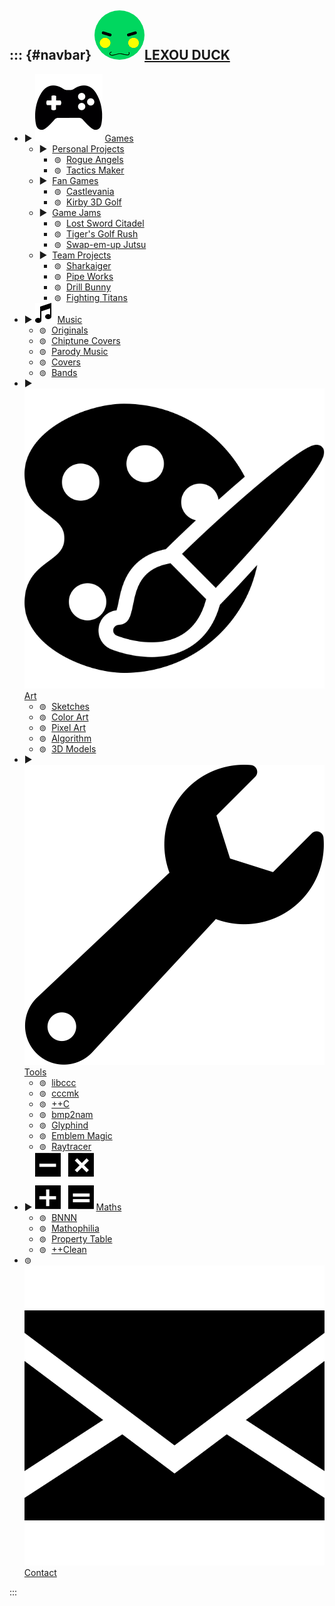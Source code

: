 ::: {#navbar}
<img src="/assets/icon.png" class="icon" style="border-radius:50%;" />[LEXOU DUCK](/pages/index.html)
----------
<ul class="treeview">
<li> <span class="treeview_node">▶</span> <img class="icon svg" alt="" src="/pages/games/icon.svg"                                 /> <a href="/pages/games/index.html"                                  >Games             </a> <ul class="treeview nested">
<li> <span class="treeview_node">▶</span> <img class="icon svg" alt="" src="/pages/games/personal/icon.svg"                        /> <a href="/pages/games/personal/index.html"                         >Personal Projects </a> <ul class="treeview nested">
<li> <span class="treeview_leaf">⊚</span> <img class="icon svg" alt="" src="/pages/games/personal/rogue_angels/icon.svg"           /> <a href="/pages/games/personal/rogue_angels/index.html"            >Rogue Angels      </a> </li>
<li> <span class="treeview_leaf">⊚</span> <img class="icon svg" alt="" src="/pages/games/personal/tactics_maker/icon.svg"          /> <a href="/pages/games/personal/tactics_maker/index.html"           >Tactics Maker     </a> </li> </ul> </li>
<li> <span class="treeview_node">▶</span> <img class="icon svg" alt="" src="/pages/games/fangames/icon.svg"                        /> <a href="/pages/games/fangames/index.html"                         >Fan Games         </a> <ul class="treeview nested">
<li> <span class="treeview_leaf">⊚</span> <img class="icon svg" alt="" src="/pages/games/fangames/castlevania/icon.svg"            /> <a href="/pages/games/fangames/castlevania/index.html"             >Castlevania       </a> </li>
<li> <span class="treeview_leaf">⊚</span> <img class="icon svg" alt="" src="/pages/games/fangames/kirby_golf/icon.svg"             /> <a href="/pages/games/fangames/kirby_golf/index.html"              >Kirby 3D Golf     </a> </li> </ul> </li>
<li> <span class="treeview_node">▶</span> <img class="icon svg" alt="" src="/pages/games/gamejams/icon.svg"                        /> <a href="/pages/games/gamejams/index.html"                         >Game Jams         </a> <ul class="treeview nested">
<li> <span class="treeview_leaf">⊚</span> <img class="icon svg" alt="" src="/pages/games/gamejams/lost_sword_citadel/icon.svg"     /> <a href="/pages/games/gamejams/lost_sword_citadel/index.html"      >Lost Sword Citadel</a> </li>
<li> <span class="treeview_leaf">⊚</span> <img class="icon svg" alt="" src="/pages/games/gamejams/tiger_woods_golf_rush/icon.svg"  /> <a href="/pages/games/gamejams/tiger_woods_golf_rush/index.html"   >Tiger's Golf Rush </a> </li>
<li> <span class="treeview_leaf">⊚</span> <img class="icon svg" alt="" src="/pages/games/gamejams/swap_jutsu/icon.svg"             /> <a href="/pages/games/gamejams/swap_jutsu/index.html"              >Swap-em-up Jutsu  </a> </li> </ul> </li>
<li> <span class="treeview_node">▶</span> <img class="icon svg" alt="" src="/pages/games/teamprojects/icon.svg"                    /> <a href="/pages/games/teamprojects/index.html"                     >Team Projects     </a> <ul class="treeview nested">
<li> <span class="treeview_leaf">⊚</span> <img class="icon svg" alt="" src="/pages/games/teamprojects/sharkaiger/icon.svg"         /> <a href="/pages/games/teamprojects/sharkaiger/index.html"          >Sharkaiger        </a> </li>
<li> <span class="treeview_leaf">⊚</span> <img class="icon svg" alt="" src="/pages/games/teamprojects/pipe_works/icon.svg"         /> <a href="/pages/games/teamprojects/pipe_works/index.html"          >Pipe Works        </a> </li>
<li> <span class="treeview_leaf">⊚</span> <img class="icon svg" alt="" src="/pages/games/teamprojects/drill_bunny/icon.svg"        /> <a href="/pages/games/teamprojects/drill_bunny/index.html"         >Drill Bunny       </a> </li>
<li> <span class="treeview_leaf">⊚</span> <img class="icon svg" alt="" src="/pages/games/teamprojects/fighting_titans/icon.svg"    /> <a href="/pages/games/teamprojects/fighting_titans/index.html"     >Fighting Titans   </a> </li> </ul> </li>
</ul> </li>
<li> <span class="treeview_node">▶</span> <img class="icon svg" alt="" src="/pages/music/icon.svg"                                 /> <a href="/pages/music/index.html"                                  >Music             </a> <ul class="treeview nested">
<li> <span class="treeview_leaf">⊚</span> <img class="icon svg" alt="" src="/pages/music/originals/icon.svg"                       /> <a href="/pages/music/originals/index.html"                        >Originals         </a> </li>
<li> <span class="treeview_leaf">⊚</span> <img class="icon svg" alt="" src="/pages/music/chiptunes/icon.svg"                       /> <a href="/pages/music/chiptunes/index.html"                        >Chiptune Covers   </a> </li>
<li> <span class="treeview_leaf">⊚</span> <img class="icon svg" alt="" src="/pages/music/parodies/icon.svg"                        /> <a href="/pages/music/parodies/index.html"                         >Parody Music      </a> </li>
<li> <span class="treeview_leaf">⊚</span> <img class="icon svg" alt="" src="/pages/music/covers/icon.svg"                          /> <a href="/pages/music/covers/index.html"                           >Covers            </a> </li>
<li> <span class="treeview_leaf">⊚</span> <img class="icon svg" alt="" src="/pages/music/bands/icon.svg"                           /> <a href="/pages/music/bands/index.html"                            >Bands             </a> </li>
</ul> </li>
<li> <span class="treeview_node">▶</span> <img class="icon svg" alt="" src="/pages/art/icon.svg"                                   /> <a href="/pages/art/index.html"                                    >Art               </a> <ul class="treeview nested">
<li> <span class="treeview_leaf">⊚</span> <img class="icon svg" alt="" src="/pages/art/sketches/icon.svg"                          /> <a href="/pages/art/sketches/index.html"                           >Sketches          </a> </li>
<li> <span class="treeview_leaf">⊚</span> <img class="icon svg" alt="" src="/pages/art/colorart/icon.svg"                          /> <a href="/pages/art/colorart/index.html"                           >Color Art         </a> </li>
<li> <span class="treeview_leaf">⊚</span> <img class="icon svg" alt="" src="/pages/art/pixelart/icon.svg"                          /> <a href="/pages/art/pixelart/index.html"                           >Pixel Art         </a> </li>
<li> <span class="treeview_leaf">⊚</span> <img class="icon svg" alt="" src="/pages/art/algorithm/icon.svg"                         /> <a href="/pages/art/algorithm/index.html"                          >Algorithm         </a> </li>
<li> <span class="treeview_leaf">⊚</span> <img class="icon svg" alt="" src="/pages/art/models/icon.svg"                            /> <a href="/pages/art/models/index.html"                             >3D Models         </a> </li>
</ul> </li>
<li> <span class="treeview_node">▶</span> <img class="icon svg" alt="" src="/pages/tools/icon.svg"                                 /> <a href="/pages/tools/index.html"                                  >Tools             </a> <ul class="treeview nested">
<li> <span class="treeview_leaf">⊚</span> <img class="icon svg" alt="" src="/pages/tools/libccc/icon.svg"                          /> <a href="/pages/tools/libccc/index.html"                           >libccc            </a> </li>
<li> <span class="treeview_leaf">⊚</span> <img class="icon svg" alt="" src="/pages/tools/cccmk/icon.svg"                           /> <a href="/pages/tools/cccmk/index.html"                            >cccmk             </a> </li>
<li> <span class="treeview_leaf">⊚</span> <img class="icon svg" alt="" src="/pages/tools/ccc/icon.svg"                             /> <a href="/pages/tools/ccc/index.html"                              >++C               </a> </li>
<li> <span class="treeview_leaf">⊚</span> <img class="icon svg" alt="" src="/pages/tools/bmp2nam/icon.svg"                         /> <a href="/pages/tools/bmp2nam/index.html"                          >bmp2nam           </a> </li>
<li> <span class="treeview_leaf">⊚</span> <img class="icon svg" alt="" src="/pages/tools/glyphind/icon.svg"                        /> <a href="/pages/tools/glyphind/index.html"                         >Glyphind          </a> </li>
<li> <span class="treeview_leaf">⊚</span> <img class="icon svg" alt="" src="/pages/tools/emblem_magic/icon.svg"                    /> <a href="/pages/tools/emblem_magic/index.html"                     >Emblem Magic      </a> </li>
<li> <span class="treeview_leaf">⊚</span> <img class="icon svg" alt="" src="/pages/tools/raytracer/icon.svg"                       /> <a href="/pages/tools/raytracer/index.html"                        >Raytracer         </a> </li>
</ul> </li>
<li> <span class="treeview_node">▶</span> <img class="icon svg" alt="" src="/pages/maths/icon.svg"                                 /> <a href="/pages/maths/index.html"                                  >Maths             </a> <ul class="treeview nested">
<li> <span class="treeview_leaf">⊚</span> <img class="icon svg" alt="" src="/pages/maths/bnnn/icon.svg"                            /> <a href="/pages/maths/bnnn/index.html"                             >BNNN              </a> </li>
<li> <span class="treeview_leaf">⊚</span> <img class="icon svg" alt="" src="/pages/maths/mathophilia/icon.svg"                     /> <a href="/pages/maths/mathophilia/index.html"                      >Mathophilia       </a> </li>
<li> <span class="treeview_leaf">⊚</span> <img class="icon svg" alt="" src="/pages/maths/property_table/icon.svg"                  /> <a href="/pages/maths/property_table/index.html"                   >Property Table    </a> </li>
<li> <span class="treeview_leaf">⊚</span> <img class="icon svg" alt="" src="/pages/maths/ccclean/icon.svg"                         /> <a href="/pages/maths/ccclean/index.html"                          >++Clean           </a> </li>
</ul> </li>
<li> <span class="treeview_leaf">⊚</span> <img class="icon svg" alt="" src="/pages/contact/icon.svg"                               /> <a href="/pages/contact/index.html"                                >Contact           </a> </li>
</ul>
:::
